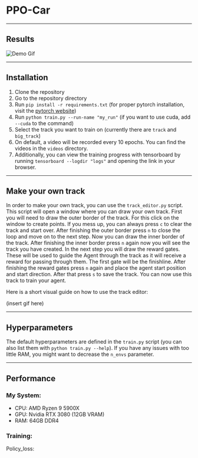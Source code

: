 # PPO-Car

---

## Results

![Demo Gif](https://github.com/ProfessorNova/PPO-Car/docs/demo.gif)

---

## Installation

1. Clone the repository
2. Go to the repository directory
3. Run `pip install -r requirements.txt` (for proper pytorch installation, visit
   the [pytorch website](https://pytorch.org/get-started/locally/))
4. Run `python train.py --run-name "my_run"` (if you want to use cuda, add `--cuda` to the command)
5. Select the track you want to train on (currently there are `track` and `big_track`)
6. On default, a video will be recorded every 10 epochs. You can find the videos in the `videos` directory.
7. Additionally, you can view the training progress with tensorboard by running `tensorboard --logdir "logs"` and
   opening the link in your browser.

---

## Make your own track

In order to make your own track, you can use the `track_editor.py` script. This script will open a window where you can
draw your own track. First you will need to draw the outer border of the track.
For this click on the window to create points. If you mess up, you can always press `c` to clear the track and start
over.
After finishing the outer border press `n` to close the loop and move on to the next step.
Now you can draw the inner border of the track.
After finishing the inner border press `n` again now you will see the track you have created.
In the next step you will draw the reward gates. These will be used to guide the Agent through the track as it will
receive a reward for passing through them. The first gate will be the finishline.
After finishing the reward gates press `n` again and place the agent start position and start direction.
After that press `s` to save the track. You can now use this track to train your agent.

Here is a short visual guide on how to use the track editor:

(insert gif here)

---

## Hyperparameters

The default hyperparameters are defined in the `train.py` script (you can also list them with `python train.py --help`).
If you have any issues with too little RAM, you might want to decrease the `n_envs` parameter.

---

## Performance

### My System:

- CPU: AMD Ryzen 9 5900X
- GPU: Nvidia RTX 3080 (12GB VRAM)
- RAM: 64GB DDR4

### Training:

Policy_loss:
